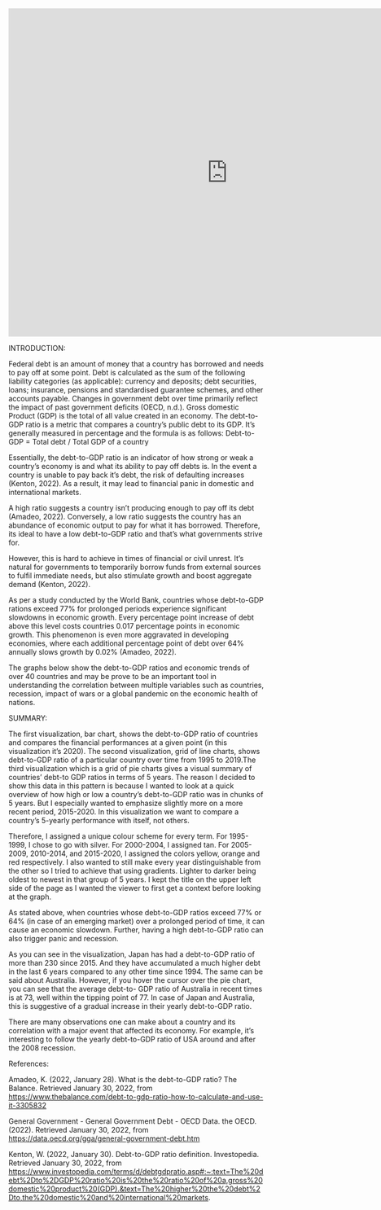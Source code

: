 



<iframe src="https://data.oecd.org/chart/6BgG" width="860" height="645" style="border: 0" mozallowfullscreen="true" webkitallowfullscreen="true" allowfullscreen="true"><a href="https://data.oecd.org/chart/6BgG" target="_blank">OECD Chart: General government debt, Total, % of GDP, 2020</a></iframe>



INTRODUCTION:

Federal debt is an amount of money that a country has borrowed and needs to pay off at some point. Debt is calculated as the sum of the following liability categories (as applicable): currency and deposits; debt securities, loans; insurance, pensions and standardised guarantee schemes, and other accounts payable. Changes in government debt over time primarily reflect the impact of past government deficits (OECD, n.d.). Gross domestic Product (GDP) is the total of all value created in an economy. The debt-to-GDP ratio is a metric that compares a country’s public debt to its GDP. It’s generally measured in percentage and the formula is as follows: Debt-to-GDP = Total debt / Total GDP of a country

Essentially, the debt-to-GDP ratio is an indicator of how strong or weak a country’s economy is and what its ability to pay off debts is. In the event a country is unable to pay back it’s debt, the risk of defaulting increases (Kenton, 2022). As a result, it may lead to financial panic in domestic and international markets.


A high ratio suggests a country isn’t producing enough to pay off its debt (Amadeo, 2022). Conversely, a low ratio suggests the country has an abundance of economic output to pay for what it has borrowed. Therefore, its ideal to have a low debt-to-GDP ratio and that’s what governments strive for. 


However, this is hard to achieve in times of financial or civil unrest. It’s natural for governments to temporarily borrow funds from external sources to fulfil immediate needs, but also stimulate growth and boost aggregate demand (Kenton, 2022). 


As per a study conducted by the World Bank, countries whose debt-to-GDP rations exceed 77% for prolonged periods experience significant slowdowns in economic growth. Every percentage point increase of debt above this level costs countries 0.017 percentage points in economic growth. This phenomenon is even more aggravated in developing economies, where each additional percentage point of debt over 64% annually slows growth by 0.02% (Amadeo, 2022).


The graphs below show the debt-to-GDP ratios and economic trends of over 40 countries and may be prove to be an important tool in understanding the correlation between multiple variables such as countries, recession, impact of wars or a global pandemic on the economic health of nations. 




<div class="flourish-embed flourish-chart" data-src="visualisation/8557947"><script src="https://public.flourish.studio/resources/embed.js"></script></div>



<div class="flourish-embed flourish-chart" data-src="visualisation/8558259"><script src="https://public.flourish.studio/resources/embed.js"></script></div>

SUMMARY:


The first visualization, bar chart, shows the debt-to-GDP ratio of countries and compares the financial performances at a given point (in this visualization it’s 2020). The second visualization, grid of line charts, shows debt-to-GDP ratio of a particular country over time from 1995 to 2019.The third visualization which is a grid of pie charts gives a visual summary of countries’ debt-to GDP ratios in terms of 5 years. The reason I decided to show this data in this pattern is because I wanted to look at a quick overview of how high or low a country’s debt-to-GDP ratio was in chunks of 5 years. But I especially wanted to emphasize slightly more on a more recent period, 2015-2020. In this visualization we want to compare a country’s 5-yearly performance with itself, not others. 


Therefore, I assigned a unique colour scheme for every term. For 1995-1999, I chose to go with silver. For 2000-2004, I assigned tan. For 2005-2009, 2010-2014, and 2015-2020, I assigned the colors yellow, orange and red respectively. I also wanted to still make every year distinguishable from the other so I tried to achieve that using gradients. Lighter to darker being oldest to newest in that group of 5 years. I kept the title on the upper left side of the page as I wanted the viewer to first get a context before looking at the graph.


As stated above, when countries whose debt-to-GDP ratios exceed 77% or 64% (in case of an emerging market) over a prolonged period of time, it can cause an economic slowdown. Further, having a high debt-to-GDP ratio can also trigger panic and recession. 


As you can see in the visualization, Japan has had a debt-to-GDP ratio of more than 230 since 2015. And they have accumulated a much higher debt in the last 6 years compared to any other time since 1994. The same can be said about Australia. However, if you hover the cursor over the pie chart, you can see that the average debt-to- GDP ratio of Australia in recent times is at 73, well within the tipping point of 77. In case of Japan and Australia, this is suggestive of a gradual increase in their yearly debt-to-GDP ratio.


There are many observations one can make about a country and its correlation with a major event that affected its economy. For example, it’s interesting to follow the yearly debt-to-GDP ratio of USA around and after the 2008 recession.




References:


Amadeo, K. (2022, January 28). What is the debt-to-GDP ratio? The Balance. Retrieved January 30, 2022, from https://www.thebalance.com/debt-to-gdp-ratio-how-to-calculate-and-use-it-3305832 


General Government - General Government Debt - OECD Data. the OECD. (2022). Retrieved January 30, 2022, from https://data.oecd.org/gga/general-government-debt.htm 


Kenton, W. (2022, January 30). Debt-to-GDP ratio definition. Investopedia. Retrieved January 30, 2022, from https://www.investopedia.com/terms/d/debtgdpratio.asp#:~:text=The%20debt%2Dto%2DGDP%20ratio%20is%20the%20ratio%20of%20a,gross%20domestic%20product%20(GDP).&text=The%20higher%20the%20debt%2Dto,the%20domestic%20and%20international%20markets. 


 
